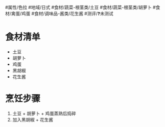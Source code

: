 #属性/色拉
#地域/日式 
#食材/蔬菜-根茎类/土豆 #食材/蔬菜-根茎类/胡萝卜 #食材/禽蛋/鸡蛋 #食材/调味品-酱类/花生酱 
#测评/❓未测试 

# 食材清单

- 土豆
- 胡萝卜
- 鸡蛋
- 黑胡椒
- 花生酱

# 烹饪步骤

1. 土豆 + 胡萝卜 + 鸡蛋蒸熟后捣碎
2. 加入黑胡椒 + 花生酱